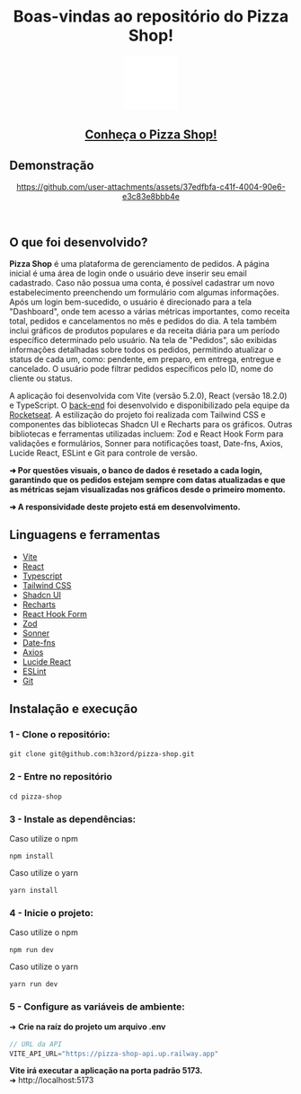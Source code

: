 <h1 align="center">Boas-vindas ao repositório do Pizza Shop!</h1>

<div align="center"><img src="public/pizza.svg"/></div>

<h2 align="center">
  <a href="https://app-pizza-shop.vercel.app" target="_blank">
    Conheça o Pizza Shop!
  </a>
</h2>

## Demonstração

<div align="center">

  https://github.com/user-attachments/assets/37edfbfa-c41f-4004-90e6-e3c83e8bbb4e

</div>

<br/>

## O que foi desenvolvido?

<strong>Pizza Shop</strong> é uma plataforma de gerenciamento de pedidos. A página inicial é uma área de login onde o usuário deve inserir seu email cadastrado. Caso não possua uma conta, é possível cadastrar um novo estabelecimento preenchendo um formulário com algumas informações. Após um login bem-sucedido, o usuário é direcionado para a tela "Dashboard", onde tem acesso a várias métricas importantes, como receita total, pedidos e cancelamentos no mês e pedidos do dia. A tela também inclui gráficos de produtos populares e da receita diária para um período específico determinado pelo usuário. Na tela de "Pedidos", são exibidas informações detalhadas sobre todos os pedidos, permitindo atualizar o status de cada um, como: pendente, em preparo, em entrega, entregue e cancelado. O usuário pode filtrar pedidos específicos pelo ID, nome do cliente ou status.

A aplicação foi desenvolvida com Vite (versão 5.2.0), React (versão 18.2.0) e TypeScript. O [back-end](https://github.com/h3zord/pizza-shop-api) foi desenvolvido e disponibilizado pela equipe da [Rocketseat](https://github.com/rocketseat-education). A estilização do projeto foi realizada com Tailwind CSS e componentes das bibliotecas Shadcn UI e Recharts para os gráficos. Outras bibliotecas e ferramentas utilizadas incluem: Zod e React Hook Form para validações e formulários, Sonner para notificações toast, Date-fns, Axios, Lucide React, ESLint e Git para controle de versão.

<strong>➜ Por questões visuais, o banco de dados é resetado a cada login, garantindo que os pedidos estejam sempre com datas atualizadas e que as métricas sejam visualizadas nos gráficos desde o primeiro momento.</strong>

<strong>➜ A responsividade deste projeto está em desenvolvimento.</strong>

## Linguagens e ferramentas

- [Vite](https://vitejs.dev/)
- [React](https://react.dev/)
- [Typescript](https://www.typescriptlang.org/)
- [Tailwind CSS](https://tailwindcss.com/)
- [Shadcn UI](https://ui.shadcn.com/)
- [Recharts](https://recharts.org/en-US/)
- [React Hook Form](https://react-hook-form.com/)
- [Zod](https://zod.dev/)
- [Sonner](https://sonner.emilkowal.ski/)
- [Date-fns](https://date-fns.org/)
- [Axios](https://axios-http.com/ptbr/docs/intro)
- [Lucide React](https://lucide.dev/)
- [ESLint](https://eslint.org/)
- [Git](https://git-scm.com/)

## Instalação e execução

### 1 - Clone o repositório:
```
git clone git@github.com:h3zord/pizza-shop.git
```

### 2 - Entre no repositório
```
cd pizza-shop
```

### 3 - Instale as dependências:
Caso utilize o npm
```
npm install
```
Caso utilize o yarn
```
yarn install
```

### 4 - Inicie o projeto:
Caso utilize o npm
```
npm run dev
```
Caso utilize o yarn
```
yarn run dev
```

### 5 - Configure as variáveis de ambiente:
➜ <strong>Crie na raíz do projeto um arquivo .env</strong>

```javascript
// URL da API
VITE_API_URL="https://pizza-shop-api.up.railway.app"
```

<strong>Vite irá executar a aplicação na porta padrão 5173.</strong>
<br/>
➜ http://localhost:5173
